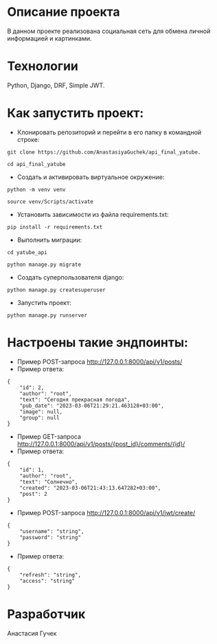 # Описание проекта

В данном проекте реализована социальная сеть для обмена личной информацией и картинками.

# Технологии
Python, Django, DRF, Simple JWT.

# Как запустить проект:

- Клонировать репозиторий и перейти в его папку в командной строке:
```
git clone https://github.com/AnastasiyaGuchek/api_final_yatube.
```
```
cd api_final_yatube
```
- Cоздать и активировать виртуальное окружение:
```
python -m venv venv
```
```
source venv/Scripts/activate
```
- Установить зависимости из файла requirements.txt:
```
pip install -r requirements.txt
```
- Выполнить миграции:
```
cd yatube_api
```
```
python manage.py migrate
```
- Создать суперпользователя django:
```
python manage.py createsuperuser
```
- Запустить проект:
```
python manage.py runserver
```
# Настроены такие эндпоинты:
- Пример POST-запроса http://127.0.0.1:8000/api/v1/posts/
- Пример ответа:
```
{
    "id": 2,
    "author": "root",
    "text": "Сегодня прекрасная погода",
    "pub_date": "2023-03-06T21:29:21.463128+03:00",
    "image": null,
    "group": null
}
```
- Пример GET-запроса http://127.0.0.1:8000/api/v1/posts/{post_id}/comments/{id}/
- Пример ответа:
```
{
    "id": 1,
    "author": "root",
    "text": "Солнечно",
    "created": "2023-03-06T21:43:13.647282+03:00",
    "post": 2
}
```
- Пример POST-запроса http://127.0.0.1:8000/api/v1/jwt/create/
```
{
    "username": "string",
    "password": "string"
}
```
- Пример ответа:
```
{
    "refresh": "string",
    "access": "string"
}
```
# Разработчик
Анастасия Гучек